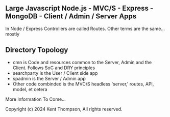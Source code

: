 Large Javascript Node.js - MVC/S - Express - MongoDB - Client / Admin / Server Apps
----

In Node / Express Controllers are called Routes. Other terms are the same... mostly

Directory Topology
----
+ cmn is Code and resources common to the Server, Admin and the Client. Follows SoC and DRY principles
+ searchparty is the User / Client side app
+ spadmin is the Server / Admin app
+ Other code combinded is the MVC/S headless 'server,' routes, API, model, et cetera

More Information To Come...

Copyright (c) 2024 Kent Thompson, All rights reserved.
